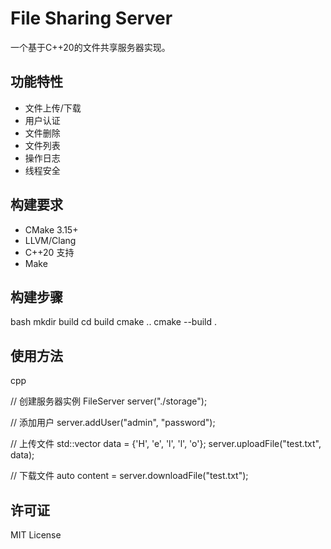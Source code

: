 # File Sharing Server

一个基于C++20的文件共享服务器实现。

## 功能特性

- 文件上传/下载
- 用户认证
- 文件删除
- 文件列表
- 操作日志
- 线程安全

## 构建要求

- CMake 3.15+
- LLVM/Clang
- C++20 支持
- Make

## 构建步骤 

bash
mkdir build
cd build
cmake ..
cmake --build .

## 使用方法

cpp

// 创建服务器实例
FileServer server("./storage");

// 添加用户
server.addUser("admin", "password");

// 上传文件
std::vector<char> data = {'H', 'e', 'l', 'l', 'o'};
server.uploadFile("test.txt", data);

// 下载文件
auto content = server.downloadFile("test.txt");

## 许可证

MIT License